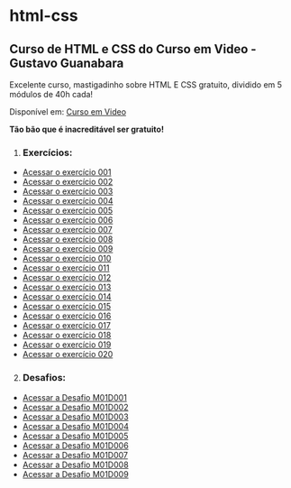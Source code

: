 # html-css
## Curso de HTML e CSS do Curso em Video - Gustavo Guanabara

 Excelente curso, mastigadinho sobre HTML E CSS gratuito, dividido em 5 módulos de 40h cada! 

 Disponível em: [Curso em Video](https://www.cursoemvideo.com/)

 **Tão bão que é inacreditável ser gratuito!** 

1. ### Exercícios:

 - <a href="https://isaiaslfsoares.github.io/html-css/exercicios/modulo-01/ex001/index.html" >Acessar o exercício 001</a>
 - <a href="https://isaiaslfsoares.github.io/html-css/exercicios/modulo-01/ex002/index.html" >Acessar o exercício 002</a>
 - <a href="https://isaiaslfsoares.github.io/html-css/exercicios/modulo-01/ex003/index.html" >Acessar o exercício 003</a>
 - <a href="https://isaiaslfsoares.github.io/html-css/exercicios/modulo-01/ex004/index.html" >Acessar o exercício 004</a>
 - <a href="https://isaiaslfsoares.github.io/html-css/exercicios/modulo-01/ex005/index.html" >Acessar o exercício 005</a>
 - <a href="https://isaiaslfsoares.github.io/html-css/exercicios/modulo-01/ex006/index.html" >Acessar o exercício 006</a>
 - <a href="https://isaiaslfsoares.github.io/html-css/exercicios/modulo-01/ex007/index.html" >Acessar o exercício 007</a>
 - <a href="https://isaiaslfsoares.github.io/html-css/exercicios/modulo-01/ex008/index.html" >Acessar o exercício 008</a>
 - <a href="https://isaiaslfsoares.github.io/html-css/exercicios/modulo-01/ex009/index.html" >Acessar o exercício 009</a>
 - <a href="https://isaiaslfsoares.github.io/html-css/exercicios/modulo-01/ex010/index.html" >Acessar o exercício 010</a>
 - <a href="https://isaiaslfsoares.github.io/html-css/exercicios/modulo-01/ex011/index.html" >Acessar o exercício 011</a>
 - <a href="https://isaiaslfsoares.github.io/html-css/exercicios/modulo-01/ex012/index.html" >Acessar o exercício 012</a>
 - <a href="https://isaiaslfsoares.github.io/html-css/exercicios/modulo-01/ex013/index.html" >Acessar o exercício 013</a>
 - <a href="https://isaiaslfsoares.github.io/html-css/exercicios/modulo-01/ex014/index.html" >Acessar o exercício 014</a>
 - <a href="https://isaiaslfsoares.github.io/html-css/exercicios/modulo-01/ex015/index.html" >Acessar o exercício 015</a>
 - <a href="https://isaiaslfsoares.github.io/html-css/exercicios/modulo-02/ex016/index.html" >Acessar o exercício 016</a>
 - <a href="https://isaiaslfsoares.github.io/html-css/exercicios/modulo-02/ex017/index.html" >Acessar o exercício 017</a>
 - <a href="https://isaiaslfsoares.github.io/html-css/exercicios/modulo-02/ex018/index.html" >Acessar o exercício 018</a>
 - <a href="https://isaiaslfsoares.github.io/html-css/exercicios/modulo-02/ex019/index.html" >Acessar o exercício 019</a>
 - <a href="https://isaiaslfsoares.github.io/html-css/exercicios/modulo-02/ex020/index.html" >Acessar o exercício 020</a>


2. ### Desafios: 
 - <a href="https://isaiaslfsoares.github.io/html-css/desafios/modulo-01/d001html" >Acessar a Desafio M01D001</a>
 - <a href="https://isaiaslfsoares.github.io/html-css/desafios/modulo-01/d002html" >Acessar a Desafio M01D002</a>
 - <a href="https://isaiaslfsoares.github.io/html-css/desafios/modulo-01/d003html" >Acessar a Desafio M01D003</a>
 - <a href="https://isaiaslfsoares.github.io/html-css/desafios/modulo-01/d004html" >Acessar a Desafio M01D004</a>
 - <a href="https://isaiaslfsoares.github.io/html-css/desafios/modulo-01/d005html" >Acessar a Desafio M01D005</a>
 - <a href="https://isaiaslfsoares.github.io/html-css/desafios/modulo-01/d006html" >Acessar a Desafio M01D006</a>
 - <a href="https://isaiaslfsoares.github.io/html-css/desafios/modulo-01/d007html" >Acessar a Desafio M01D007</a>
 - <a href="https://isaiaslfsoares.github.io/html-css/desafios/modulo-01/d008html" >Acessar a Desafio M01D008</a>
 - <a href="https://isaiaslfsoares.github.io/html-css/desafios/modulo-01/d009html" >Acessar a Desafio M01D009</a>
